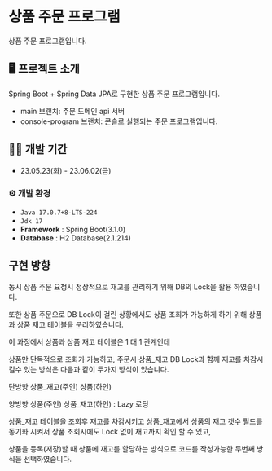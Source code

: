 # 상품 주문 프로그램
상품 주문 프로그램입니다.


## 🖥️ 프로젝트 소개
Spring Boot + Spring Data JPA로 구현한 상품 주문 프로그램입니다.

- main 브랜치: 주문 도메인 api 서버
- console-program 브랜치: 콘솔로 실행되는 주문 프로그램입니다.

## 🧑‍💻 개발 기간
- 23.05.23(화) - 23.06.02(금)


### ⚙️ 개발 환경
- `Java 17.0.7+8-LTS-224`
- `Jdk 17`
- **Framework** : Spring Boot(3.1.0)
- **Database** : H2 Database(2.1.214)



## 구현 방향 
동시 상품 주문 요청시 정상적으로 재고를 관리하기 위해 DB의 Lock을 활용 하였습니다.

또한 상품 주문으로 DB Lock이 걸린 상황에서도 상품 조회가 가능하게 하기 위해 상품과 상품 재고 테이블을 분리하였습니다.


이 과정에서 상품과 상품 재고 테이블은 1 대 1 관계인데

상품만 단독적으로 조회가 가능하고, 주문시 상품_재고 DB Lock과 함께 재고를 차감시킬수 있는 방식은 다음과 같이 두가지 방식이 있습니다.


단방향 상품_재고(주인) 상품(하인)

양방향 상품(주인) 상품_재고(하인) : Lazy 로딩


상품_재고 테이블을 조회후 재고를 차감시키고 상품_재고에서 상품의 재고 갯수 필드를 동기화 시켜서 상품 조회시에도 Lock 없이 재고까지 확인 할 수 있고,

상품을 등록(저장)할 때 상품에 재고를 할당하는 방식으로 코드를 작성가능한 두번째 방식을 선택하였습니다.
